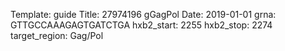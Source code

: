 Template: guide
Title: 27974196 gGagPol
Date: 2019-01-01
grna:  GTTGCCAAAGAGTGATCTGA
hxb2_start: 2255
hxb2_stop: 2274
target_region: Gag/Pol

